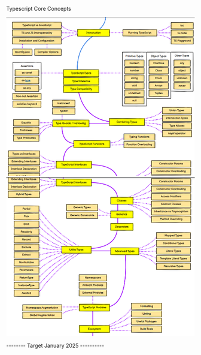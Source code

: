 Typescript Core Concepts

![image](./docs/image1.png)
![image](./docs/image2.png)


-------- Target January 2025 ----------
